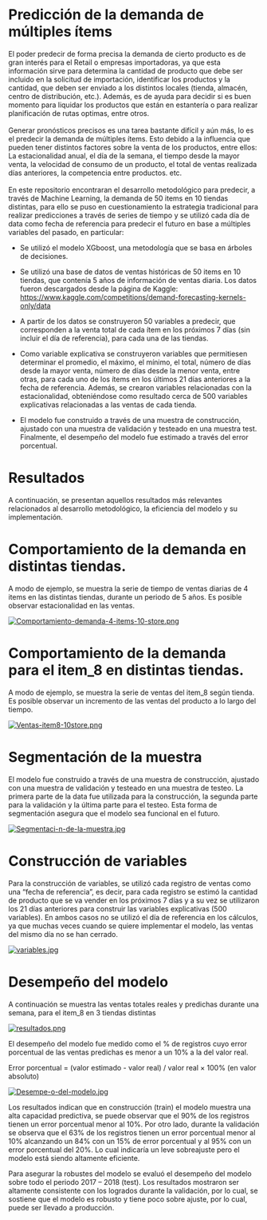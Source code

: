 # Predicción de la demanda de múltiples ítems

El poder predecir de forma precisa la demanda de cierto producto es de gran interés para el Retail o empresas importadoras, ya que esta información sirve para determina la cantidad de producto que debe ser incluido en la solicitud de importación, identificar los productos y la cantidad, que deben ser enviado a los distintos locales (tienda, almacén, centro de distribución, etc.). Además, es de ayuda para decidir si es buen momento para liquidar los productos que están en estantería o para realizar planificación de rutas optimas, entre otros.\
\
Generar pronósticos precisos es una tarea bastante difícil y aún más, lo es el predecir la demanda de múltiples ítems.  Esto debido a la influencia que pueden tener distintos factores sobre la venta de los productos, entre ellos: La estacionalidad anual, el día de la semana, el tiempo desde la mayor venta, la velocidad de consumo de un producto, el total de ventas realizada días anteriores, la competencia entre productos. etc.\
\
En este repositorio encontraran el desarrollo metodológico para predecir, a través de Machine Learning, la demanda de 50 items en 10 tiendas distintas, para ello se puso en cuestionamiento la estrategia tradicional para realizar predicciones a través de series de tiempo y se utilizó cada día de data como fecha de referencia para predecir el futuro en base a múltiples variables del pasado, en particular:

* Se utilizó el modelo XGboost, una metodología que se basa en árboles de decisiones.
* Se utilizó una base de datos de ventas históricas de 50 items en 10 tiendas, que contenía 5 años de información de ventas diaria. Los datos fueron descargados desde la página de Kaggle: 
https://www.kaggle.com/competitions/demand-forecasting-kernels-only/data
* A partir de los datos se construyeron 50 variables a predecir, que corresponden a la venta total de cada ítem en los próximos 7 días (sin incluir el día de referencia), para cada una de las tiendas.

* Como variable explicativa se construyeron variables que permitiesen determinar el promedio, el máximo, el mínimo, el total, número de días desde la mayor venta, número de días desde la menor venta, entre otras, para cada uno de los ítems en los últimos 21 días anteriores a la fecha de referencia. Además, se crearon variables relacionadas con la estacionalidad, obteniéndose como resultado cerca de 500 variables explicativas relacionadas a las ventas de cada tienda.

* El modelo fue construido a través de una muestra de construcción, ajustado con una muestra de validación y testeado en una muestra test. Finalmente, el desempeño del modelo fue estimado a través del error porcentual. 

# Resultados
A continuación, se presentan aquellos resultados más relevantes relacionados al desarrollo metodológico, la eficiencia del modelo y su implementación.

# Comportamiento de la demanda en distintas tiendas.
A modo de ejemplo, se muestra la serie de tiempo de ventas diarias de 4 items en las distintas tiendas, durante un periodo de 5 años. Es posible observar estacionalidad en las ventas.

[![Comportamiento-demanda-4-items-10-store.png](https://i.postimg.cc/N0DNbKYr/Comportamiento-demanda-4-items-10-store.png)](https://postimg.cc/3yyCxJkK)

#  Comportamiento de la demanda para el item_8 en distintas tiendas.
A modo de ejemplo, se muestra la serie de ventas del item_8 según tienda. Es posible observar un incremento de las ventas del producto a lo largo del tiempo.

[![Ventas-item8-10store.png](https://i.postimg.cc/43CVpBVL/Ventas-item8-10store.png)](https://postimg.cc/MnDnS0sV)

# Segmentación de la muestra
El modelo fue construido a través de una muestra de construcción, ajustado con una muestra de validación y testeado en una muestra de testeo.  La primera parte de la data fue utilizada para la construcción, la segunda parte para la validación y la última parte para el testeo. Esta forma de segmentación asegura que el modelo sea funcional en el futuro.

[![Segmentaci-n-de-la-muestra.jpg](https://i.postimg.cc/8zsgLbN6/Segmentaci-n-de-la-muestra.jpg)](https://postimg.cc/WdRyvgDN)

# Construcción de variables
Para la construcción de variables, se utilizó cada registro de ventas como una “fecha de referencia”, es decir, para cada registro se estimó la cantidad de producto que se va vender en los próximos 7 días y a su vez se utilizaron los 21 días anteriores para construir las variables explicativas (500 variables). En ambos casos no se utilizó el día de referencia en los cálculos, ya que muchas veces cuando se quiere implementar el modelo, las ventas del mismo día no se han cerrado.

[![variables.jpg](https://i.postimg.cc/kXbrvSfh/variables.jpg)](https://postimg.cc/56bkxXcw)

# Desempeño del modelo

A continuación se muestra las ventas totales reales y predichas durante una semana, para el item_8 en 3 tiendas distintas

[![resultados.png](https://i.postimg.cc/yYtMpYgQ/resultados.png)](https://postimg.cc/BX57X3CH)


El desempeño del modelo fue medido como el % de registros cuyo error porcentual de las ventas predichas es menor a un 10% a la del valor real.
 
Error porcentual = (valor estimado - valor real) / valor real × 100% (en valor absoluto)

[![Desempe-o-del-modelo.jpg](https://i.postimg.cc/wMM8thcx/Desempe-o-del-modelo.jpg)](https://postimg.cc/ygMrt3b2)

Los resultados indican que en construcción (train) el modelo muestra una alta capacidad predictiva, se puede observar que el 90% de los registros tienen un error porcentual menor al 10%. Por otro lado, durante la validación se observa que el 63% de los registros tienen un error porcentual menor al 10% alcanzando un 84% con un 15% de error porcentual y al 95% con un error porcentual del 20%. Lo cual indicaría un leve sobreajuste pero el modelo está siendo altamente eficiente.

Para asegurar la robustes del modelo se evaluó el desempeño del modelo sobre todo el periodo 2017 – 2018 (test). Los resultados mostraron ser altamente consistente con los logrados durante la validación, por lo cual, se sostiene que el modelo es robusto y tiene poco sobre ajuste, por lo cual, puede ser llevado a producción.

